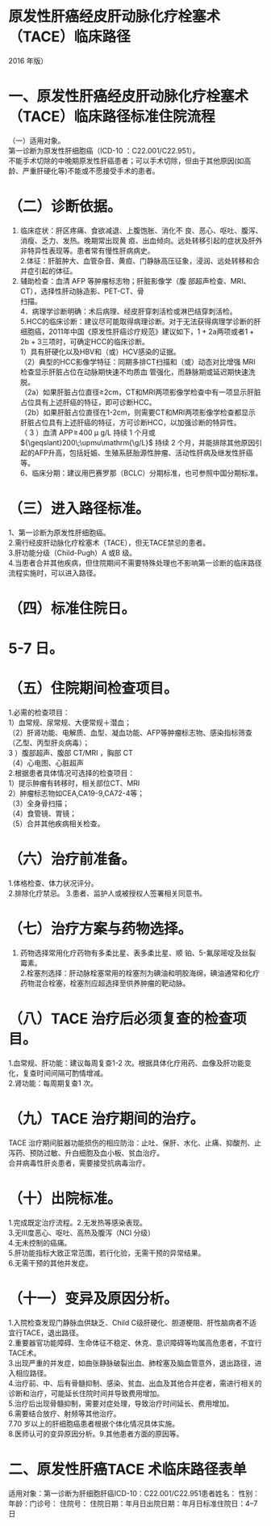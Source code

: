 # 原发性肝癌经皮肝动脉化疗栓塞术（TACE）临床路径  
2016 年版）  
# 一、原发性肝癌经皮肝动脉化疗栓塞术（TACE）临床路径标准住院流程  
（一）适用对象。  
第一诊断为原发性肝细胞癌（ICD-10 ：C22.001/C22.951）。  
不能手术切除的中晚期原发性肝癌患者；可以手术切除，但由于其他原因(如高龄、严重肝硬化等)不能或不愿接受手术的患者。  
# （二）诊断依据。  
1. 临床症状：肝区疼痛、食欲减退、上腹饱胀、消化不 良、恶心、呕吐、腹泻、消瘦、乏力、发热。晚期常出现黄 疸、出血倾向。远处转移引起的症状及肝外非特异性表现等。患者常有慢性肝病病史。  
2.体征：肝脏肿大、血管杂音、黄疸、门静脉高压征象，浸润、远处转移和合并症引起的体征。  
3. 辅助检查：血清 AFP 等肿瘤标志物；肝脏影像学（腹 部超声检查、MRI、CT），选择性肝动脉造影、PET-CT、骨  
扫描。  
4．病理学诊断明确：术后病理、经皮肝穿刺活检或淋巴结穿刺活检。  
5.HCC的临床诊断：建议尽可能取得病理诊断。对于无法获得病理学诊断的肝细胞癌，2011年中国《原发性肝癌诊疗规范》建议如下，$1{+}2\mathrm{a}$两项或者$\mathrm{1+2b+3}$三项时，可确定HCC的临床诊断。  
1）具有肝硬化以及HBV和（或）HCV感染的证据。  
（2）典型的HCC影像学特征：同期多排CT扫描和（或）动态对比增强 MRI 检查显示肝脏占位在动脉期快速不均质血 管强化，而静脉期或延迟期快速洗脱。  
（2a）如果肝脏占位直径≥2cm，CT和MRI两项影像学检查中有一项显示肝脏占位具有上述肝癌的特征，即可诊断HCC。  
（2b）如果肝脏占位直径在1-2cm，则需要CT和MRI两项影像学检查都显示肝脏占位具有上述肝癌的特征，方可诊断HCC，以加强诊断的特异性。  
（ 3 ）血清 $\mathrm{APP\!\geqslant\!400~\upmu~g/L}$ 持续 1 个月或 ${\geqslant}200\;\upmu\mathrm{\g/L}$ 持续 2 个月，并能排除其他原因引起的AFP升高，包括妊娠、生殖系胚胎源性肿瘤、活动性肝病及继发性肝癌等。  
6、临床分期：建议用巴赛罗那（BCLC）分期标准，也可参照中国分期标准。  
# （三）进入路径标准。  
1、第一诊断为原发性肝细胞癌。  
2.需行经皮肝动脉化疗栓塞术（TACE），但无TACE禁忌的患者。  
3.肝功能分级（Child-Pugh）A 或B 级。  
4.当患者合并其他疾病，但住院期间不需要特殊处理也不影响第一诊断的临床路径流程实施时，可以进入路径。  
# （四）标准住院日。  
# 5-7 日。  
# （五）住院期间检查项目。  
1.必需的检查项目：  
1）血常规、尿常规、大便常规＋潜血；  
（2）肝肾功能、电解质、血型、凝血功能、AFP等肿瘤标志物、感染指标筛查（乙型、丙型肝炎病毒）；  
3 ）腹部超声、腹部 CT/MRI ，胸部 CT  
（4）心电图、心脏超声  
2.根据患者具体情况可选择的检查项目：  
1）提示肿瘤有转移时，相关部位CT、MRI  
2）肿瘤标志物如CEA,CA19-9,CA72-4等；  
（3）全身骨扫描；  
（4）食管镜、胃镜；  
（5）合并其他疾病相关检查。  
# （六）治疗前准备。  
1.体格检查、体力状况评分。  
2.排除化疗禁忌。 3.患者、监护人或被授权人签署相关同意书。  
# （七）治疗方案与药物选择。  
1. 药物选择常用化疗药物有多柔比星、表多柔比星、顺 铂、5-氟尿嘧啶及丝裂霉素。  
2.栓塞剂选择：肝动脉栓塞常用的栓塞剂为碘油和明胶海绵，碘油通常和化疗药物混合栓塞，栓塞剂应超选择至供养肿瘤的靶动脉。  
# （八）TACE 治疗后必须复查的检查项目。  
1.血常规、肝功能：建议每周复查1-2 次。根据具体化疗用药、血像及肝功能变化，复查时间间隔可酌情增减。  
2.肾功能：每周期复查1 次。  
# （九）TACE 治疗期间的治疗。  
TACE 治疗期间脏器功能损伤的相应防治：止吐、保肝、水化、止痛、抑酸剂、止泻药、预防过敏、升白细胞及血小板、贫血治疗。  
合并病毒性肝炎患者，需要接受抗病毒治疗。  
# （十）出院标准。  
1.完成既定治疗流程。2.无发热等感染表现。  
3.无Ⅲ度恶心、呕吐、高热及腹泻（NCI 分级）  
4.无未控制的癌痛。  
5.肝功能指标大致正常范围，若行化验，无需干预的异常结果。  
6.无需干预的其他并发症。  
# （十一）变异及原因分析。  
1.入院检查发现门静脉血供缺乏、Child C级肝硬化、胆道梗阻、肝性脑病者不适宜行TACE，退出路径。  
2.重要器官功能障碍、生命体征不稳定、休克、意识障碍等均属高危患者，不宜行TACE术。  
3.出现严重的并发症，如曲张静脉破裂出血、肺栓塞及脑血管意外，退出路径，进入相应路径。  
4.治疗前、中、后有骨髓抑制、感染、贫血、出血及其他合并症者，需进行相关的诊断和治疗，可能延长住院时间并导致费用增加。  
5.治疗后出现骨髓抑制，需要对症处理，导致治疗时间延长、费用增加。  
6.需要结合放疗、射频等其他治疗。  
7.70 岁以上的肝细胞癌患者根据个体化情况具体实施。  
8.医师认可的变异原因分析。9.其他患者方面的原因等。  
# 二、原发性肝癌TACE 术临床路径表单  
适用对象：第一诊断为肝细胞肝癌ICD-10：C22.001/C22.951患者姓名：  性别： 年龄：门诊号：  住院号： 住院日期：年月日出院日期：年月日标准住院日：4–7 日  
